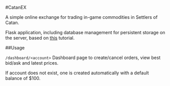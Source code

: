 #CatanEX

A simple online exchange for trading in-game commodities in Settlers of Catan.

Flask application, including database management for persistent storage on the server, based on [this](https://blog.miguelgrinberg.com/post/the-flask-mega-tutorial-part-iv-database) tutorial.

##Usage

`/dashboard/<account>`
Dashboard page to create/cancel orders, view best bid/ask and latest prices.

If account does not exist, one is created automatically with a default balance of $100.



